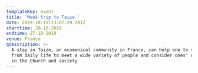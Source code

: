 ```yaml
---
templateKey: event
title: 'Week trip to Taize '
date: 2019-10-13T13:07:29.201Z
starttime: 20-10-2019
endtime: 27-10-2019
venue: France
qdescription: >-
  A stay in Taize, an ecumenical community in France, can help one to step back
  from daily life to meet a wide variety of people and consider ones' commitment
  in the Church and society
---
```


